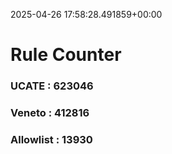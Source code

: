 2025-04-26 17:58:28.491859+00:00
# Rule Counter 
 ### UCATE : 623046

 ### Veneto : 412816

 ### Allowlist : 13930